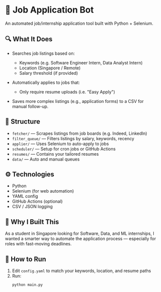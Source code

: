 # 🧠 Job Application Bot

An automated job/internship application tool built with Python + Selenium.

## 🔍 What It Does

- Searches job listings based on:
  - Keywords (e.g. Software Engineer Intern, Data Analyst Intern)
  - Location (Singapore / Remote)
  - Salary threshold (if provided)

- Automatically applies to jobs that:
  - Only require resume uploads (i.e. "Easy Apply")

- Saves more complex listings (e.g., application forms) to a CSV for manual follow-up.

## 📂 Structure

- `fetcher/` — Scrapes listings from job boards (e.g. Indeed, LinkedIn)
- `filter_queue/` — Filters listings by salary, keywords, recency
- `applier/` — Uses Selenium to auto-apply to jobs
- `scheduler/` — Setup for cron jobs or GitHub Actions
- `resumes/` — Contains your tailored resumes
- `data/` — Auto and manual queues

## ⚙️ Technologies

- Python
- Selenium (for web automation)
- YAML config
- GitHub Actions (optional)
- CSV / JSON logging

## 📌 Why I Built This

As a student in Singapore looking for Software, Data, and ML internships, I wanted a smarter way to automate the application process — especially for roles with fast-moving deadlines.

## 📅 How to Run

1. Edit `config.yaml` to match your keywords, location, and resume paths
2. Run:
   ```bash
   python main.py
